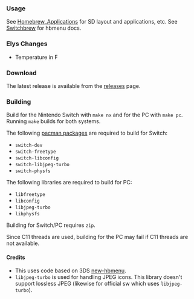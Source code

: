 ### Usage
See [Homebrew_Applications](https://switchbrew.org/wiki/Homebrew_Applications) for SD layout and applications, etc. See [Switchbrew](https://switchbrew.org/wiki/Homebrew_Menu) for hbmenu docs.

### Elys Changes 
* Temperature in F


### Download
The latest release is available from the [releases](https://github.com/switchbrew/nx-hbmenu/releases/latest) page.

### Building
Build for the Nintendo Switch with ```make nx``` and for the PC with ```make pc```.
Running ```make``` builds for both systems.

The following [pacman packages](https://devkitpro.org/wiki/devkitPro_pacman) are required to build for Switch:
- `switch-dev`
- `switch-freetype`
- `switch-libconfig`
- `switch-libjpeg-turbo`
- `switch-physfs`

The following libraries are required to build for PC:
- `libfreetype`
- `libconfig`
- `libjpeg-turbo`
- `libphysfs`

Building for Switch/PC requires `zip`.

Since C11 threads are used, building for the PC may fail if C11 threads are not available.

#### Credits

* This uses code based on 3DS [new-hbmenu](https://github.com/fincs/new-hbmenu).
* `libjpeg-turbo` is used for handling JPEG icons. This library doesn't support lossless JPEG (likewise for official sw which uses `libjpeg-turbo`).
